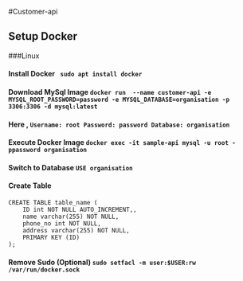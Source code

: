 #Customer-api

## Setup Docker
###Linux
#### Install Docker        `` sudo apt install docker``
#### Download MySql Image  ``docker run  --name customer-api -e MYSQL_ROOT_PASSWORD=password -e MYSQL_DATABASE=organisation -p 3306:3306 -d mysql:latest``
#### Here ,                ``Username: root Password: password Database: organisation``
#### Execute Docker Image  ``docker exec -it sample-api mysql -u root -ppassword organisation``
#### Switch to Database    ``USE organisation``
#### Create Table          
```
CREATE TABLE table_name (
    ID int NOT NULL AUTO_INCREMENT,,
    name varchar(255) NOT NULL,
    phone_no int NOT NULL,
    address varchar(255) NOT NULL,
    PRIMARY KEY (ID)
); 
```
























#### Remove Sudo (Optional) ``sudo setfacl -m user:$USER:rw /var/run/docker.sock``


